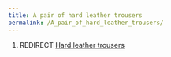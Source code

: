 ```yaml
---
title: A pair of hard leather trousers
permalink: /A_pair_of_hard_leather_trousers/
---
```


1.  REDIRECT [Hard leather trousers](Hard_leather_trousers "wikilink")